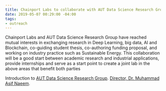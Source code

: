 ```yaml
---
title: Chainport Labs to collaborate with AUT Data Science Research Group
date: 2019-05-07 00:29:00 -04:00
tags:
- outreach
---
```


Chainport Labs and AUT Data Science Research Group have reached mutual interests in exchanging research in Deep Learning, big data, AI and Blockchain, co-guiding student thesis, co-authoring funding proposal, and working on industry practice such as Sustainable Energy. This collaboration will be a good start between academic research and industrial applications, provide internships and serve as a start point to create a joint lab in the above areas that benefit both parties

Introduction to [AUT Data Science Research Group](https://dsrg.aut.ac.nz/).
[Director, Dr. Muhammad Asif Naeem](https://iwdm.aut.ac.nz/asif/).